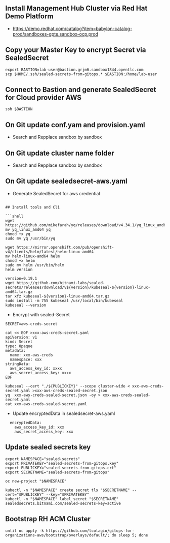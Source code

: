 
## Install Management Hub Cluster via Red Hat Demo Platform
* https://demo.redhat.com/catalog?item=babylon-catalog-prod/sandboxes-gpte.sandbox-ocp.prod

## Copy your Master Key to encrypt Secret via SealedSecret

```shell
export BASTION=lab-user@bastion.grjm6.sandbox1844.opentlc.com
scp $HOME/.ssh/sealed-secrets-from-gitops.* $BASTION:/home/lab-user
```

## Connect to Bastion and generate SealedSecret for Cloud provider AWS

```shell
ssh $BASTION
```

## On Git update conf.yam and provision.yaml
* Search and Repplace sandbox<xxx> by sandbox<YYY>

## On Git update cluster name folder
* Search and Repplace sandbox<xxx> by sandbox<YYY>

## On Git update sealedsecret-aws.yaml

* Generate SealedSecret for aws credential
```shell

## Install tools and Cli

```shell
wget https://github.com/mikefarah/yq/releases/download/v4.34.1/yq_linux_amd64
mv yq_linux_amd64 yq
chmod +x yq
sudo mv yq /usr/bin/yq

wget https://mirror.openshift.com/pub/openshift-v4/clients/helm/latest/helm-linux-amd64
mv helm-linux-amd64 helm
chmod +x helm
sudo mv helm /usr/bin/helm
helm version

version=0.19.1
wget https://github.com/bitnami-labs/sealed-secrets/releases/download/v${version}/kubeseal-${version}-linux-amd64.tar.gz
tar xfz kubeseal-${version}-linux-amd64.tar.gz
sudo install -m 755 kubeseal /usr/local/bin/kubeseal
kubeseal --version
```

* Encrypt with sealed-Secret

```shell
SECRET=aws-creds-secret

cat << EOF >xxx-aws-creds-secret.yaml
apiVersion: v1
kind: Secret
type: Opaque
metadata:
  name: xxx-aws-creds
  namespace: xxx
stringData:
  aws_access_key_id: xxxx
  aws_secret_access_key: xxxx
EOF

kubeseal --cert "./${PUBLICKEY}" --scope cluster-wide < xxx-aws-creds-secret.yaml >xxx-aws-creds-sealed-secret.json
yq  xxx-aws-creds-sealed-secret.json -oy > xxx-aws-creds-sealed-secret.yaml
cat xxx-aws-creds-sealed-secret.yaml
```

* Update encryptedData in sealedsecret-aws.yaml

```shell
  encryptedData:
    aws_access_key_id: xxx
    aws_secret_access_key: xxx
```

## Update sealed secrets key

```shell
export NAMESPACE="sealed-secrets"
export PRIVATEKEY="sealed-secrets-from-gitops.key"
export PUBLICKEY="sealed-secrets-from-gitops.crt"
export SECRETNAME="sealed-secrets-from-gitops"

oc new-project "$NAMESPACE"

kubectl -n "$NAMESPACE" create secret tls "$SECRETNAME" --cert="$PUBLICKEY" --key="$PRIVATEKEY"
kubectl -n "$NAMESPACE" label secret "$SECRETNAME" sealedsecrets.bitnami.com/sealed-secrets-key=active
```

## Bootstrap RH ACM Cluster

```shell
until oc apply -k https://github.com/lcolagio/gitops-for-organizations-aws/bootstrap/overlays/default/; do sleep 5; done
```


